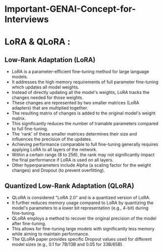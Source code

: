 # Important-GENAI-Concept-for-Interviews
# LoRA & QLoRA :
## Low-Rank Adaptation (LoRA)
* LoRA is a parameter-efficient fine-tuning method for large language models.
* It addresses the high memory requirements of full parameter fine-tuning which updates all model weights.
* Instead of directly updating all the model's weights, LoRA tracks the changes needed for those weights.
* These changes are represented by two smaller matrices (LoRA adapters) that are multiplied together.
* The resulting matrix of changes is added to the original model's weight matrix.
* This significantly reduces the number of trainable parameters compared to full fine-tuning.
* The 'rank' of these smaller matrices determines their size and influences the precision of the updates.
* Achieving performance comparable to full fine-tuning generally requires applying LoRA to all layers of the network.
* Within a certain range (8 to 256), the rank may not significantly impact the final performance if LoRA is used on all layers.
* Other hyperparameters include Alpha (a scaling factor for the weight changes) and Dropout (to prevent overfitting).
## Quantized Low-Rank Adaptation (QLoRA)
* QLoRA is considered "LoRA 2.0" and is a quantized version of LoRA.
* It further reduces memory usage compared to LoRA by quantizing the model's parameters to a lower bit representation (e.g., 4-bit) during fine-tuning.
* QLoRA employs a method to recover the original precision of the model after fine-tuning.
* This allows for fine-tuning large models with significantly less memory while aiming to maintain performance.
* The QLoRA paper provides specific Dropout values used for different model sizes (e.g., 0.1 for 7B/13B and 0.05 for 33B/65B).

